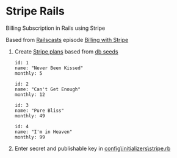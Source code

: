 Stripe Rails
============

Billing Subscription in Rails using Stripe

Based from [Railscasts](http://railscasts.com/) episode [Billing with Stripe](http://railscasts.com/episodes/288-billing-with-stripe)

1.  Create [Stripe plans](https://manage.stripe.com/test/plans) based from [db seeds](https://github.com/michaellouieloria/stripe-rails/blob/master/db/seeds.rb)

        id: 1
        name: "Never Been Kissed"
        monthly: 5

        id: 2
        name: "Can't Get Enough"
        monthly: 12

        id: 3
        name: "Pure Bliss"
        monthly: 49

        id: 4
        name: "I'm in Heaven"
        monthly: 99

2. Enter secret and publishable key in [config\initializers\stripe.rb](https://github.com/michaellouieloria/stripe-rails/blob/master/config/initializers/stripe.rb)
